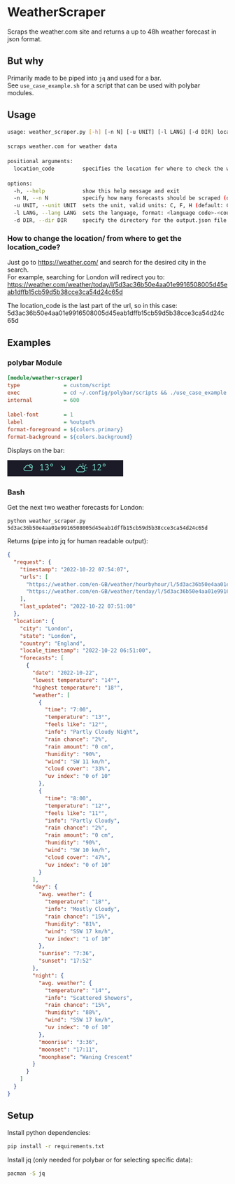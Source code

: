 # WeatherScraper
Scraps the weather.com site and returns a up to 48h weather forecast in json format.

## But why
Primarily made to be piped into `jq` and used for a bar.  
See `use_case_example.sh` for a script that can be used with polybar modules.

## Usage
```bash
usage: weather_scraper.py [-h] [-n N] [-u UNIT] [-l LANG] [-d DIR] location_code

scraps weather.com for weather data

positional arguments:
  location_code         specifies the location for where to check the weather

options:
  -h, --help            show this help message and exit
  -n N, --n N           specify how many forecasts should be scraped (default: 2)
  -u UNIT, --unit UNIT  sets the unit, valid units: C, F, H (default: C)
  -l LANG, --lang LANG  sets the language, format: <language code>-<country code> (default: en-GB)
  -d DIR, --dir DIR     specify the directory for the output.json file (default: None)
```


### How to change the location/ from where to get the location_code?
Just go to https://weather.com/ and search for the desired city in the search.  
For example, searching for London will redirect you to:  
https://weather.com/weather/today/l/5d3ac36b50e4aa01e9916508005d45eab1dffb15cb59d5b38cce3ca54d24c65d

The location_code is the last part of the url, so in this case:  
5d3ac36b50e4aa01e9916508005d45eab1dffb15cb59d5b38cce3ca54d24c65d



## Examples 

### polybar Module
```ini
[module/weather-scraper]
type              = custom/script
exec              = cd ~/.config/polybar/scripts && ./use_case_example.sh
internal          = 600

label-font        = 1
label             = %output%
format-foreground = ${colors.primary}
format-background = ${colors.background}
```

Displays on the bar:

![alt text](https://raw.githubusercontent.com/FromWau/WeatherScraper/main/polybar-weather-module.png)



### Bash
Get the next two weather forecasts for London:
```shell
python weather_scraper.py 5d3ac36b50e4aa01e9916508005d45eab1dffb15cb59d5b38cce3ca54d24c65d
```

Returns (pipe into jq for human readable output):
```json
{
  "request": {
    "timestamp": "2022-10-22 07:54:07",
    "urls": [
      "https://weather.com/en-GB/weather/hourbyhour/l/5d3ac36b50e4aa01e9916508005d45eab1dffb15cb59d5b38cce3ca54d24c65d?unit=m",
      "https://weather.com/en-GB/weather/tenday/l/5d3ac36b50e4aa01e9916508005d45eab1dffb15cb59d5b38cce3ca54d24c65d?unit=m"
    ],
    "last_updated": "2022-10-22 07:51:00"
  },
  "location": {
    "city": "London",
    "state": "London",
    "country": "England",
    "locale_timestamp": "2022-10-22 06:51:00",
    "forecasts": [
      {
        "date": "2022-10-22",
        "lowest temperature": "14°",
        "highest temperature": "18°",
        "weather": [
          {
            "time": "7:00",
            "temperature": "13°",
            "feels like": "12°",
            "info": "Partly Cloudy Night",
            "rain chance": "2%",
            "rain amount": "0 cm",
            "humidity": "90%",
            "wind": "SW 11 km/h",
            "cloud cover": "33%",
            "uv index": "0 of 10"
          },
          {
            "time": "8:00",
            "temperature": "12°",
            "feels like": "11°",
            "info": "Partly Cloudy",
            "rain chance": "2%",
            "rain amount": "0 cm",
            "humidity": "90%",
            "wind": "SW 10 km/h",
            "cloud cover": "47%",
            "uv index": "0 of 10"
          }
        ],
        "day": {
          "avg. weather": {
            "temperature": "18°",
            "info": "Mostly Cloudy",
            "rain chance": "15%",
            "humidity": "81%",
            "wind": "SSW 17 km/h",
            "uv index": "1 of 10"
          },
          "sunrise": "7:36",
          "sunset": "17:52"
        },
        "night": {
          "avg. weather": {
            "temperature": "14°",
            "info": "Scattered Showers",
            "rain chance": "15%",
            "humidity": "88%",
            "wind": "SSW 17 km/h",
            "uv index": "0 of 10"
          },
          "moonrise": "3:36",
          "moonset": "17:11",
          "moonphase": "Waning Crescent"
        }
      }
    ]
  }
}
```


## Setup

Install python dependencies: 
```bash
pip install -r requirements.txt
```
Install jq (only needed for polybar or for selecting specific data):
```bash
pacman -S jq
```




